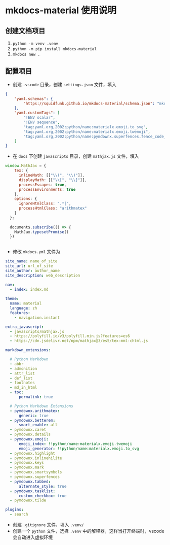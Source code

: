 # mkdocs-material 使用说明

## 创建文档项目

1. `python -m venv .venv`
2. `python -m pip install mkdocs-material`
3. `mkdocs new .`

## 配置项目

- 创建 `.vscode` 目录，创建 `settings.json` 文件，填入

```json
{
    "yaml.schemas": {
        "https://squidfunk.github.io/mkdocs-material/schema.json": "mkdocs.yml"
    },
    "yaml.customTags": [
        "!ENV scalar",
        "!ENV sequence",
        "tag:yaml.org,2002:python/name:materialx.emoji.to_svg",
        "tag:yaml.org,2002:python/name:materialx.emoji.twemoji",
        "tag:yaml.org,2002:python/name:pymdownx.superfences.fence_code_format"
    ]
}
```

- 在 `docs` 下创建 `javascripts` 目录，创建 `mathjax.js` 文件，填入

```js
window.MathJax = {
    tex: {
      inlineMath: [["\\(", "\\)"]],
      displayMath: [["\\[", "\\]"]],
      processEscapes: true,
      processEnvironments: true
    },
    options: {
      ignoreHtmlClass: ".*|",
      processHtmlClass: "arithmatex"
    }
  };
  
  document$.subscribe(() => {
    MathJax.typesetPromise()
  })
  
```

- 修改 `mkdocs.yml` 文件为

```yml
site_name: name_of_site
site_url: url_of_site
site_author: author_name
site_description: web_description

nav:
  - index: index.md
  
theme:
  name: material
  language: zh
  features:
    - navigation.instant

extra_javascript:
  - javascripts/mathjax.js
  - https://polyfill.io/v3/polyfill.min.js?features=es6
  - https://cdn.jsdelivr.net/npm/mathjax@3/es5/tex-mml-chtml.js

markdown_extensions:

  # Python Markdown
  - abbr
  - admonition
  - attr_list
  - def_list
  - footnotes
  - md_in_html
  - toc:
      permalink: true

  # Python Markdown Extensions
  - pymdownx.arithmatex:
      generic: true
  - pymdownx.betterem:
      smart_enable: all
  - pymdownx.caret
  - pymdownx.details
  - pymdownx.emoji:
      emoji_index: !!python/name:materialx.emoji.twemoji
      emoji_generator: !!python/name:materialx.emoji.to_svg
  - pymdownx.highlight
  - pymdownx.inlinehilite
  - pymdownx.keys
  - pymdownx.mark
  - pymdownx.smartsymbols
  - pymdownx.superfences
  - pymdownx.tabbed:
      alternate_style: true
  - pymdownx.tasklist:
      custom_checkbox: true
  - pymdownx.tilde

plugins: 
  - search

```

- 创建 `.gitignore` 文件，填入 `.venv/`
- 创建一个 `python` 文件，选择 `.venv` 中的解释器，这样当打开终端时，vscode 会自动进入虚拟环境
